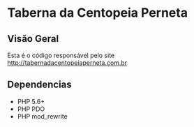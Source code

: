 # Taberna da Centopeia Perneta

## Visão Geral

Esta é o código responsável pelo site http://tabernadacentopeiaperneta.com.br

## Dependencias

* PHP 5.6+
* PHP PDO
* PHP mod_rewrite 
